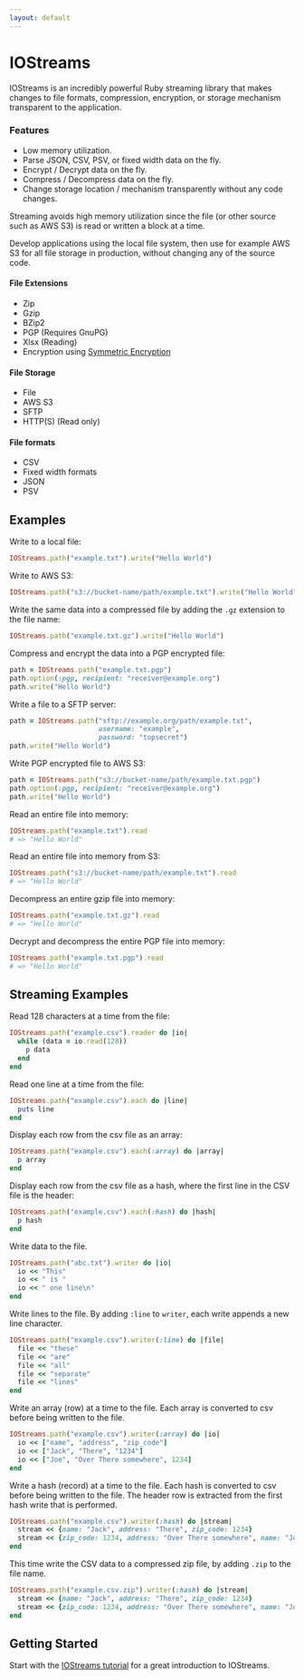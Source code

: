 ```yaml
---
layout: default
---
```


# IOStreams

IOStreams is an incredibly powerful Ruby streaming library that makes changes to file formats, compression, encryption, 
or storage mechanism transparent to the application.

### Features

* Low memory utilization.
* Parse JSON, CSV, PSV, or fixed width data on the fly.
* Encrypt / Decrypt data on the fly.
* Compress / Decompress data on the fly.
* Change storage location / mechanism transparently without any code changes.  

Streaming avoids high memory utilization since the file (or other source such as AWS S3) is read 
or written a block at a time.

Develop applications using the local file system, then use for example AWS S3 for all file
storage in production, without changing any of the source code.

#### File Extensions
* Zip
* Gzip
* BZip2
* PGP (Requires GnuPG)
* Xlsx (Reading)
* Encryption using [Symmetric Encryption](https://rocketjob.github.io/symmetric-encryption/)

#### File Storage
* File
* AWS S3
* SFTP
* HTTP(S) (Read only)

#### File formats
* CSV
* Fixed width formats
* JSON
* PSV

## Examples

Write to a local file:

~~~ruby
IOStreams.path("example.txt").write("Hello World")
~~~

Write to AWS S3: 

~~~ruby
IOStreams.path("s3://bucket-name/path/example.txt").write("Hello World")
~~~

Write the same data into a compressed file by adding the `.gz` extension to the file name:

~~~ruby
IOStreams.path("example.txt.gz").write("Hello World")
~~~

Compress and encrypt the data into a PGP encrypted file: 

~~~ruby
path = IOStreams.path("example.txt.pgp")
path.option(:pgp, recipient: "receiver@example.org")
path.write("Hello World")
~~~

Write a file to a SFTP server: 

~~~ruby
path = IOStreams.path("sftp://example.org/path/example.txt", 
                      username: "example", 
                      password: "topsecret")
path.write("Hello World")
~~~

Write PGP encrypted file to AWS S3: 

~~~ruby
path = IOStreams.path("s3://bucket-name/path/example.txt.pgp")
path.option(:pgp, recipient: "receiver@example.org")
path.write("Hello World")
~~~

Read an entire file into memory:

~~~ruby
IOStreams.path("example.txt").read
# => "Hello World"
~~~

Read an entire file into memory from S3:

~~~ruby
IOStreams.path("s3://bucket-name/path/example.txt").read
# => "Hello World"
~~~

Decompress an entire gzip file into memory:

~~~ruby
IOStreams.path("example.txt.gz").read
# => "Hello World"
~~~

Decrypt and decompress the entire PGP file into memory:

~~~ruby
IOStreams.path("example.txt.pgp").read
# => "Hello World"
~~~

## Streaming Examples

Read 128 characters at a time from the file:
~~~ruby
IOStreams.path("example.csv").reader do |io|
  while (data = io.read(128))
    p data 
  end
end
~~~

Read one line at a time from the file:
~~~ruby
IOStreams.path("example.csv").each do |line|
  puts line
end
~~~

Display each row from the csv file as an array:
~~~ruby
IOStreams.path("example.csv").each(:array) do |array|
  p array
end
~~~

Display each row from the csv file as a hash, where the first line in the CSV file is the header:
~~~ruby
IOStreams.path("example.csv").each(:hash) do |hash|
  p hash
end
~~~

Write data to the file.
~~~ruby
IOStreams.path("abc.txt").writer do |io|
  io << "This"
  io << " is "
  io << " one line\n"
end
~~~

Write lines to the file. By adding `:line` to `writer`, each write appends a new line character. 
~~~ruby
IOStreams.path("example.csv").writer(:line) do |file|
  file << "these"
  file << "are"
  file << "all"
  file << "separate"
  file << "lines"
end
~~~

Write an array (row) at a time to the file.
Each array is converted to csv before being written to the file.

~~~ruby
IOStreams.path("example.csv").writer(:array) do |io|
  io << ["name", "address", "zip_code"]
  io << ["Jack", "There", "1234"]
  io << ["Joe", "Over There somewhere", 1234]
end
~~~

Write a hash (record) at a time to the file.
Each hash is converted to csv before being written to the file.
The header row is extracted from the first hash write that is performed. 

~~~ruby
IOStreams.path("example.csv").writer(:hash) do |stream|
  stream << {name: "Jack", address: "There", zip_code: 1234}
  stream << {zip_code: 1234, address: "Over There somewhere", name: "Joe"}
end
~~~

This time write the CSV data to a compressed zip file, by adding `.zip` to the file name.

~~~ruby
IOStreams.path("example.csv.zip").writer(:hash) do |stream|
  stream << {name: "Jack", address: "There", zip_code: 1234}
  stream << {zip_code: 1234, address: "Over There somewhere", name: "Joe"}
end
~~~

## Getting Started

Start with the [IOStreams tutorial](tutorial) for a great introduction to IOStreams.
